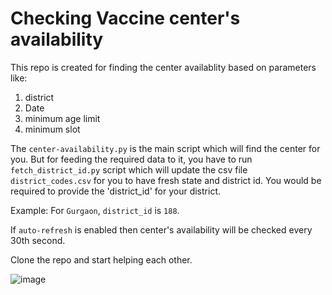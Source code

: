 # Checking Vaccine center's availability

This repo is created for finding the center availablity based on parameters like:
  1. district 
  2. Date
  3. minimum age limit 
  4. minimum slot

The `center-availability.py` is the main script which will find the center for you. But for feeding the required data to it, you have to run `fetch_district_id.py` script which will update the csv file `district_codes.csv` for you to have fresh state and district id. You would be required to provide the 'district_id' for your district. 

Example: For `Gurgaon`, `district_id` is `188`.


If `auto-refresh` is enabled then center's availability will be checked every 30th second. 

Clone the repo and start helping each other. 

![image](https://user-images.githubusercontent.com/16899332/117496733-160ef900-af95-11eb-89c8-9dac40b69935.png)
